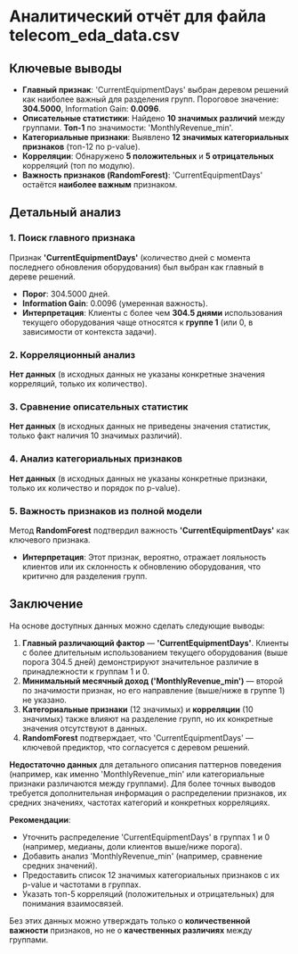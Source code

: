 

# Аналитический отчёт для файла telecom_eda_data.csv  

## Ключевые выводы  
- **Главный признак**: 'CurrentEquipmentDays' выбран деревом решений как наиболее важный для разделения групп. Пороговое значение: **304.5000**, Information Gain: **0.0096**.  
- **Описательные статистики**: Найдено **10 значимых различий** между группами. **Топ-1** по значимости: 'MonthlyRevenue_min'.  
- **Категориальные признаки**: Выявлено **12 значимых категориальных признаков** (топ-12 по p-value).  
- **Корреляции**: Обнаружено **5 положительных** и **5 отрицательных** корреляций (топ по модулю).  
- **Важность признаков (RandomForest)**: 'CurrentEquipmentDays' остаётся **наиболее важным** признаком.  

## Детальный анализ  
### 1. Поиск главного признака  
Признак **'CurrentEquipmentDays'** (количество дней с момента последнего обновления оборудования) был выбран как главный в дереве решений.  
- **Порог**: 304.5000 дней.  
- **Information Gain**: 0.0096 (умеренная важность).  
- **Интерпретация**: Клиенты с более чем **304.5 днями** использования текущего оборудования чаще относятся к **группе 1** (или 0, в зависимости от контекста задачи).  

### 2. Корреляционный анализ  
**Нет данных** (в исходных данных не указаны конкретные значения корреляций, только их количество).  

### 3. Сравнение описательных статистик  
**Нет данных** (в исходных данных не приведены значения статистик, только факт наличия 10 значимых различий).  

### 4. Анализ категориальных признаков  
**Нет данных** (в исходных данных не указаны конкретные признаки, только их количество и порядок по p-value).  

### 5. Важность признаков из полной модели  
Метод **RandomForest** подтвердил важность **'CurrentEquipmentDays'** как ключевого признака.  
- **Интерпретация**: Этот признак, вероятно, отражает лояльность клиентов или их склонность к обновлению оборудования, что критично для разделения групп.  

## Заключение  
На основе доступных данных можно сделать следующие выводы:  
1. **Главный различающий фактор** — **'CurrentEquipmentDays'**. Клиенты с более длительным использованием текущего оборудования (выше порога 304.5 дней) демонстрируют значительное различие в принадлежности к группам 1 и 0.  
2. **Минимальный месячный доход ('MonthlyRevenue_min')** — второй по значимости признак, но его направление (выше/ниже в группе 1) не указано.  
3. **Категориальные признаки** (12 значимых) и **корреляции** (10 значимых) также влияют на разделение групп, но их конкретные значения отсутствуют в данных.  
4. **RandomForest** подтверждает, что 'CurrentEquipmentDays' — ключевой предиктор, что согласуется с деревом решений.  

**Недостаточно данных** для детального описания паттернов поведения (например, как именно 'MonthlyRevenue_min' или категориальные признаки различаются между группами). Для более точных выводов требуется дополнительная информация о распределении признаков, их средних значениях, частотах категорий и конкретных корреляциях.  

**Рекомендации**:  
- Уточнить распределение 'CurrentEquipmentDays' в группах 1 и 0 (например, медианы, доли клиентов выше/ниже порога).  
- Добавить анализ 'MonthlyRevenue_min' (например, сравнение средних значений).  
- Предоставить список 12 значимых категориальных признаков с их p-value и частотами в группах.  
- Указать топ-5 корреляций (положительных и отрицательных) для понимания взаимосвязей.  

Без этих данных можно утверждать только о **количественной важности** признаков, но не о **качественных различиях** между группами.